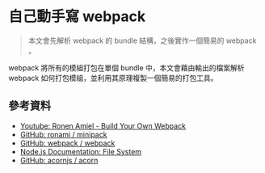 # 自己動手寫 webpack

> 本文會先解析 webpack 的 bundle 結構，之後實作一個簡易的 webpack 。

webpack 將所有的模組打包在單個 bundle 中，本文會藉由輸出的檔案解析 webpack 如何打包模組，並利用其原理複製一個簡易的打包工具。

## 參考資料

- [Youtube: Ronen Amiel - Build Your Own Webpack](https://youtu.be/Gc9-7PBqOC8)
- [GitHub: ronami / minipack](https://github.com/ronami/minipack)
- [GitHub: webpack / webpack](https://github.com/webpack/webpack)
- [Node.js Documentation: File System](https://nodejs.org/api/fs.html)
- [GitHub: acornjs / acorn](https://github.com/acornjs/acorn)

